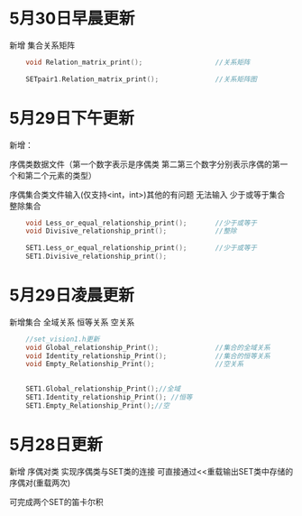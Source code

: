 # 5月30日早晨更新 
新增 集合关系矩阵
```.cpp
    void Relation_matrix_print();                  //关系矩阵
    
    SETpair1.Relation_matrix_print();              //关系矩阵图
```
# 5月29日下午更新
新增：

序偶类数据文件（第一个数字表示是序偶类 第二第三个数字分别表示序偶的第一个和第二个元素的类型）

序偶集合类文件输入(仅支持<int，int>)其他的有问题 无法输入
少于或等于集合
整除集合
```.cpp
    void Less_or_equal_relationship_print();       //少于或等于
    void Divisive_relationship_print();            //整除
    
    SET1.Less_or_equal_relationship_print();       //少于或等于   
    SET1.Divisive_relationship_print();
```

# 5月29日凌晨更新
新增集合 全域关系 恒等关系 空关系
```.cpp
    //set_vision1.h更新
    void Global_relationship_Print();              //集合的全域关系
    void Identity_relationship_Print();            //集合的恒等关系
    void Empty_Relationship_Print();               //空关系
    

    SET1.Global_relationship_Print();//全域
    SET1.Identity_relationship_Print(); //恒等
    SET1.Empty_Relationship_Print();//空
```
# 5月28日更新

新增 序偶对类 实现序偶类与SET类的连接 可直接通过<<重载输出SET类中存储的序偶对(重载两次)

可完成两个SET的笛卡尔积

